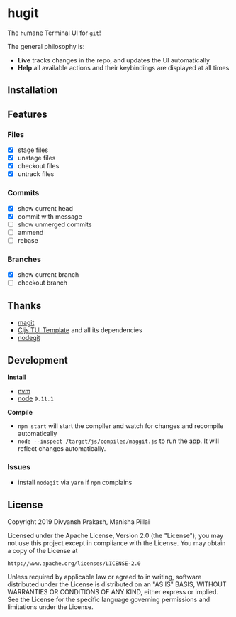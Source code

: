 # hugit

The `hu`mane Terminal UI for `git`!

The general philosophy is:
* **Live** tracks changes in the repo, and updates the UI automatically
* **Help** all available actions and their keybindings are displayed at all times

## Installation

## Features

### Files

- [x] stage files
- [x] unstage files
- [x] checkout files
- [x] untrack files

### Commits

- [x] show current head
- [x] commit with message
- [ ] show unmerged commits
- [ ] ammend
- [ ] rebase

### Branches

- [x] show current branch
- [ ] checkout branch

## Thanks

* [magit]()
* [Cljs TUI Template](https://github.com/eccentric-j/cljs-tui-template) and all its dependencies
* [nodegit]()

## Development

**Install**

- [nvm]()
- [node]() `9.11.1`

**Compile**

- `npm start` will start the compiler and watch for changes and recompile automatically
- `node --inspect /target/js/compiled/maggit.js` to run the app. It will reflect changes automatically.

### Issues

- install `nodegit` via `yarn` if `npm` complains

### 

## License
Copyright 2019 Divyansh Prakash, Manisha Pillai

Licensed under the Apache License, Version 2.0 (the "License");
you may not use this project except in compliance with the License.
You may obtain a copy of the License at

    http://www.apache.org/licenses/LICENSE-2.0

Unless required by applicable law or agreed to in writing, software
distributed under the License is distributed on an "AS IS" BASIS,
WITHOUT WARRANTIES OR CONDITIONS OF ANY KIND, either express or implied.
See the License for the specific language governing permissions and
limitations under the License.
